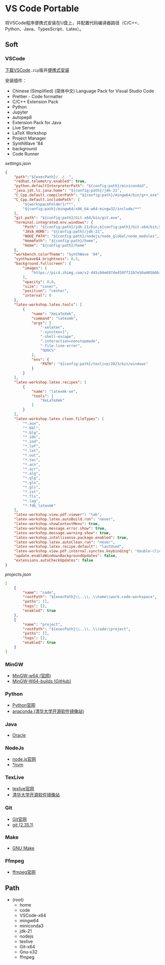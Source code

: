# VS Code Portable
将VSCode程序便携式安装在U盘上，并配置代码编译器路径（C/C++、Python、Java、TypesScript、Latex）。

## Soft

### VSCode
[下载VSCode](https://code.visualstudio.com/#alt-downloads)`.zip`版并[便携式安装](https://code.visualstudio.com/docs/editor/portable)

安装插件：
 - Chinese (Simplified) (简体中文) Language Pack for Visual Studio Code
 - Prettier - Code formatter
 - C/C++ Extension Pack
 - Python
 - Jupyter
 - autopep8
 - Extension Pack for Java
 - Live Server
 - LaTeX Workshop
 - Project Manager
 - SynthWave '84
 - background
 - Code Runner

*settings.json*
```json
{
    "path":"${execPath}/../..",
    "redhat.telemetry.enabled": true,
    "python.defaultInterpreterPath": "${config:path}/miniconda3",
    "java.jdt.ls.java.home": "${config:path}/jdk-21",
    "C_Cpp.default.compilerPath": "${config:path}/mingw64/bin/g++.exe",
    "C_Cpp.default.includePath": [
        "${workspaceFolder}/**",
        "${config:path}/mingw64/x86_64-w64-mingw32/include/**"
    ],
    "git.path": "${config:path}/Git-x64/bin/git.exe",
    "terminal.integrated.env.windows": {
        "Path": "${config:path}/jdk-21/bin;${config:path}/Git-x64/bin;${config:path}/Git-x64/usr/bin;${config:path}/mingw64/bin;${config:path}/miniconda3;${config:path}/miniconda3/Scripts;${config:path}/texlive/2023/bin/windows;${config:path}/Gnu-x32/bin;${config:path}/cmake/bin;${config:path}/nodejs;${config:path}/nodejs/node_global;${config:path}/nodejs/node_global/node_modules;${config:path}/dotnet;${config:path}/ffmpeg/bin",
        "JAVA_HOME": "${config:path}/jdk-21",
        "NODE_PATH": "${config:path}/nodejs/node_global/node_modules",
        "HomePath": "${config:path}/home",
        "Home": "${config:path}/home"
    },
    "workbench.colorTheme": "SynthWave '84",
    "synthwave84.brightness": 0.5,
    "background.fullscreen": {
        "images": [
            "https://pic4.zhimg.com/v2-445c04e697de450ff21b7e50a005b0bf_r.jpg"
        ],
        "opacity": 0.8,
        "size": "cover",
        "position": "center",
        "interval": 0
    },
    "latex-workshop.latex.tools": [
        {
            "name": "XeLaTeXmk",
            "command": "latexmk",
            "args": [
                "-xelatex",
                "-synctex=1",
                "-shell-escape",
                "-interaction=nonstopmode",
                "-file-line-error",
                "%DOC%"
            ],
            "env": {
                "PATH": "${config:path}/texlive/2023/bin/windows"
            }
        }
    ],
    "latex-workshop.latex.recipes": [
        {
            "name": "latexmk-xe",
            "tools": [
                "XeLaTeXmk"
            ]
        }
    ],
    "latex-workshop.latex.clean.fileTypes": [
        "*.aux",
        "*.bbl",
        "*.blg",
        "*.idx",
        "*.ind",
        "*.lof",
        "*.lot",
        "*.out",
        "*.toc",
        "*.acn",
        "*.acr",
        "*.alg",
        "*.glg",
        "*.glo",
        "*.gls",
        "*.ist",
        "*.fls",
        "*.log",
        "*.fdb_latexmk"
    ],
    "latex-workshop.view.pdf.viewer": "tab",
    "latex-workshop.latex.autoBuild.run": "never",
    "latex-workshop.showContextMenu": true,
    "latex-workshop.message.error.show": true,
    "latex-workshop.message.warning.show": true,
    "latex-workshop.intellisense.package.enabled": true,
    "latex-workshop.latex.autoClean.run": "never",
    "latex-workshop.latex.recipe.default": "lastUsed",
    "latex-workshop.view.pdf.internal.synctex.keybinding": "double-click",
    "update.enableWindowsBackgroundUpdates": false,
    "extensions.autoCheckUpdates": false
}
```
*projects.json*
```json
[
	{
		"name": "code",
		"rootPath": "${execPath}\\..\\..\\home\\work.code-workspace",
		"paths": [],
		"tags": [],
		"enabled": true
	},
	{
		"name": "project",
		"rootPath": "${execPath}\\..\\..\\code\\project",
		"paths": [],
		"tags": [],
		"enabled": true
	}
]
```
### MinGW
 - [MinGW-w64 (官网)](https://www.mingw-w64.org) 
 - [MinGW-W64-builds (GitHub)](https://github.com/niXman/mingw-builds-binaries/releases)
### Python
 - [Python官网](https://www.python.org/)
 - [anaconda (清华大学开源软件镜像站)](https://mirrors.tuna.tsinghua.edu.cn/help/anaconda/)
### Java
 - [Oracle](https://www.oracle.com/cn/java/technologies/downloads/)
### NodeJs
 - [node.js官网](https://nodejs.org/zh-cn)
 - [*nvm](https://github.com/coreybutler/nvm-windows/releases)
### TexLive
 - [texlive官网](https://tug.org/texlive/)
 - [清华大学开源软件镜像站](https://mirrors.tuna.tsinghua.edu.cn/CTAN/systems/texlive/Images/)
### Git
 - [Git官网](https://git-scm.com/)
 - [git (2.35.1)](https://github.com/git-for-windows/git/releases/tag/v2.35.1.windows.2)
### Make
 - [GNU Make](https://www.gnu.org/software/make/)
### Ffmpeg
 - [ffmpeg官网](https://ffmpeg.org/)

## Path
 - (root)
   - home
   - code
   - VSCode-x64
   - mingw64
   - miniconda3
   - jdk-21
   - nodejs
   - texlive
   - Git-x64
   - Gnu-x32
   - ffmpeg